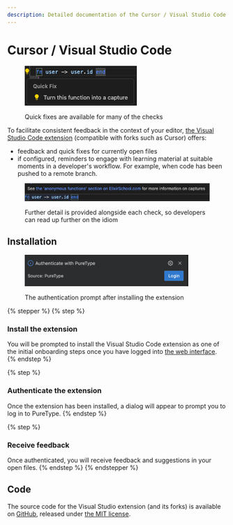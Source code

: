 ```yaml
---
description: Detailed documentation of the Cursor / Visual Studio Code integration
---
```


# Cursor / Visual Studio Code

<figure><img src="../../.gitbook/assets/Screenshot 2024-11-11 at 14.10.17.png" alt=""><figcaption><p>Quick fixes are available for many of the checks</p></figcaption></figure>

To facilitate consistent feedback in the context of your editor, [the Visual Studio Code extension](https://marketplace.visualstudio.com/items?itemName=puretype.puretype) (compatible with forks such as Cursor) offers:

* feedback and quick fixes for currently open files
* if configured, reminders to engage with learning material at suitable moments in a developer's workflow. For example, when code has been pushed to a remote branch.

<figure><img src="../../.gitbook/assets/Screenshot 2024-11-11 at 14.10.38 (1).png" alt=""><figcaption><p>Further detail is provided alongside each check, so developers can read up further on the idiom</p></figcaption></figure>

## Installation

<figure><img src="../../.gitbook/assets/Screenshot 2024-11-11 at 15.04.11.png" alt="" width="375"><figcaption><p>The authentication prompt after installing the extension</p></figcaption></figure>

{% stepper %}
{% step %}
### Install the extension

You will be prompted to install the Visual Studio Code extension as one of the initial onboarding steps once you have logged into [the web interface](https://app.puretype.ai/learn).
{% endstep %}

{% step %}
### Authenticate the extension

Once the extension has been installed, a dialog will appear to prompt you to log in to PureType.
{% endstep %}

{% step %}
### Receive feedback

Once authenticated, you will receive feedback and suggestions in your open files.
{% endstep %}
{% endstepper %}

## Code

The source code for the Visual Studio extension (and its forks) is available on [GitHub](https://github.com/puretype/puretype-vscode), released under [the MIT license](https://github.com/puretype/puretype-vscode/blob/main/LICENSE).
